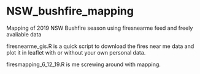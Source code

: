 # NSW_bushfire_mapping
Mapping of 2019 NSW Bushfire season using firesnearme feed and freely avaliable data  

firesnearme_gis.R is a quick script to download the fires near me data and plot it in leaflet with or without your own personal data.  

firesmapping_6_12_19.R is me screwing around with mapping. 
